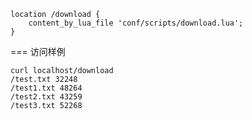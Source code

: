 <!--
采用协程来并发的下载文件
文件放置位置 /home/nginx/conf/scripts
配置指令
-->
```
location /download {
    content_by_lua_file 'conf/scripts/download.lua';
}
```
===
访问样例
```
curl localhost/download
/test.txt 32248
/test1.txt 48264
/test2.txt 43259
/test3.txt 52268
```
